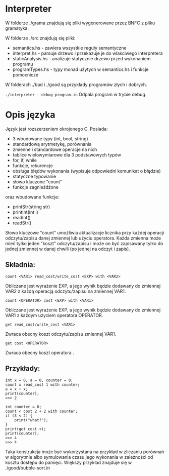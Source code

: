# Interpreter

W folderze ./grama znajdują się pliki wygenerowane
przez BNFC z pliku gramatyka.

W folderze ./src znajdują się pliki:
 - semantics.hs - zawiera wszystkie reguły semantyczne 
 - interpret.hs - parsuje drzewo i przekazuje je do właściwego interpretera
 - staticAnalysis.hs - analizuje statycznie drzewo przed wykonaniem programu
 - programTypes.hs - typy monad użytych w semantics.hs i funkcje pomocnicze

W folderach ./bad i ./good są przykłady programów złych i dobrych.

```./interpreter --debug program.in``` Odpala program w trybie debug.

# Opis języka
Język jest rozszerzeniem okrojonego C.
Posiada:
 - 3 wbudowane typy (int, bool, string)
 - standardową arytmetykę, porównania
 - zmienne i standardowe operacje na nich
 - tablice wielowymiarowe dla 3 podstawowych typów
 - for, if, while
 - funkcje, rekurencje
 - obsługa błędów wykonania (wypisuje odpowiedni komunikat o błędzie)
 - statyczne typowanie
 - słowo kluczone "count"
 - funkcje zagnieżdżone

oraz wbudowane funkcje:
 - printStr(string str)
 - printInt(int i)
 - readInt() 
 - readStr() 


Słowo kluczowe "count" umożliwia aktualizacje licznika przy każdej operacji
odczytu/zapisu danej zmiennej lub użyciu operatora. Każda zmienna może mieć 
tylko jeden "koszt" odczytu/zapisu i może on być zapisawany tylko do jednej 
zmiennej w danej chwili (po jednej na odczyt i zapis).

## Składnia:

```count <VAR1> read_cost/write_cost <EXP> with <VAR2>```

Obliczane jest wyrażenie EXP, a jego wynik będzie dodawany 
do zmiennej VAR2 z każdą operacją odczytu/zapisu na zmiennej VAR1. 


```count <OPERATOR> cost <EXP> with <VAR1>```

Obliczane jest wyrażenie EXP, a jego wynik będzie dodawany do 
zmiennej VAR1 z każdym użyciem operatora OPERATOR.


```get read_cost/write_cost <VAR1>```

Zwraca obecny koszt odczytu/zapisu zmiennej VAR1. 


```get cost <OPERATOR>```

Zwraca obecny koszt operatora <OPRATOR>.


## Przykłady:

```
int x = 0, a = 0, counter = 0;
count x read_cost 1 with counter;
a = x + x;
print(counter);
>>> 2
```

```
int counter = 0;
count < cost 2 + 2 with counter;
if (3 < 2) {
	print("what?");
}
print(get cost <);
print(counter);
>>> 4
>>> 4
```

Taka konstrukcja może być wykorzystana na przykład w zliczaniu
porównań w algorytmie albo symulowania czasu jego wykonania w zależności od 
kosztu dostępu do pamięci. Większy przykład znajduje się w ./good/bubble-sort.in

